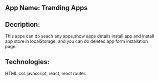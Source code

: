 ## App Name: Tranding Apps
## Decription:
This apps can do seach any apps,show apps details install app and install app store in localStorage. and you can do deleted app form installation page.
## Technologies:
HTML,css javascript, react, react router.